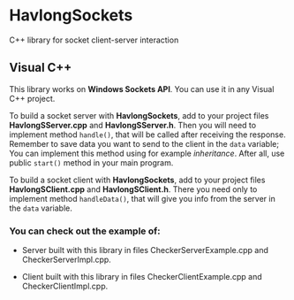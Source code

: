 # HavlongSockets
C++ library for socket client-server interaction

## Visual C++
This library works on **Windows Sockets API**. You can use it in any Visual C++ project.

To build a socket server with **HavlongSockets**, add to your project files **HavlongSServer.cpp** and **HavlongSServer.h**.
Then you will need to implement method `handle()`, that will be called after receiving the response.
Remember to save data you want to send to the client in the `data` variable;
You can implement this method using for example *inheritance*.
After all, use public `start()` method in your main program.

To build a socket client with **HavlongSockets**, add to your project files **HavlongSClient.cpp** and **HavlongSClient.h**.
There you need only to implement method `handleData()`, that will give you info from the server in the `data` variable.

### You can check out the example of:
- Server built with this library in files CheckerServerExample.cpp and CheckerServerImpl.cpp.

- Client built with this library in files CheckerClientExample.cpp and CheckerClientImpl.cpp.
